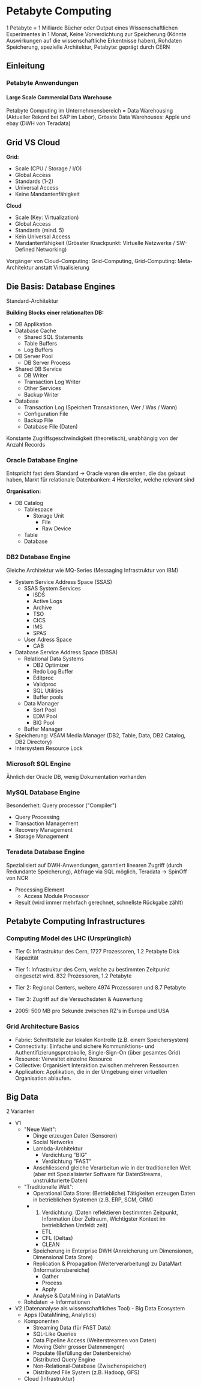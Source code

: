 # Petabyte Computing
1 Petabyte = 1 Milliarde Bücher oder Output eines Wissenschaftlichen Experimentes in 1 Monat, Keine Vorverdichtung zur Speicherung (Könnte Auswirkungen auf die wissenschaftliche Erkentnisse haben), Rohdaten Speicherung, spezielle Architektur, Petabyte: geprägt durch CERN


## Einleitung
### Petabyte Anwendungen

#### Large Scale Commercial Data Warehouse
Petabyte Computing im Unternehmensbereich = Data Warehousing (Aktueller Rekord bei SAP im Labor), Grösste Data Warehouses: Apple und ebay (DWH von Teradata)


## Grid VS Cloud
**Grid:**
- Scale (CPU / Storage / I/O)
- Global Access
- Standards (1-2)
- Universal Access
- Keine Mandantenfähigkeit

**Cloud**
- Scale (Key: Virtualization)
- Global Access
- Standards (mind. 5)
- Kein Universal Access
- Mandantenfähigkeit (Grösster Knackpunkt: Virtuelle Netzwerke / SW-Defined Networking)


Vorgänger von Cloud-Computing: Grid-Computing, Grid-Computing: Meta-Architektur anstatt Virtualisierung

## Die Basis: Database Engines
Standard-Architektur

**Building Blocks einer relationalten DB:**
  - DB Applikation
  - Database Cache
    - Shared SQL Statements
    - Table Buffers
    - Log Buffers
  - DB Server Pool
    - DB Server Process
  - Shared DB Service
    - DB Writer
    - Transaction Log Writer
    - Other Services
    - Backup Writer
  - Database
    - Transaction Log (Speichert Transaktionen, Wer / Was / Wann)
    - Configuration File
    - Backup File
    - Database File (Daten)

Konstante Zugriffsgeschwindigkeit (theoretisch), unabhängig von der Anzahl Records


### Oracle Database Engine
Entspricht fast dem Standard -> Oracle waren die ersten, die das gebaut haben, Markt für relationale Datenbanken: 4 Hersteller, welche relevant sind

**Organisation:**
  - DB Catalog
    - Tablespace
      - Storage Unit
        - File
        - Raw Device
    - Table
    - Database

### DB2 Database Engine
Gleiche Architektur wie MQ-Series (Messaging Infrastruktur von IBM)

  - System Service Address Space (SSAS)
    - SSAS System Services
      - ISDS
      - Active Logs
      - Archive
      - TSO
      - CICS
      - IMS
      - SPAS
    - User Adress Space
      - CAB
  - Database Service Address Space (DBSA)
    - Relational Data Systems
      - DB2 Optimizer
      - Redo Log Buffer
      - Editproc
      - Validproc
      - SQL Utilities
      - Buffer pools
    - Data Manager
      - Sort Pool
      - EDM Pool
      - BIG Pool
    - Buffer Manager
  - Speicherung: VSAM Media Manager (DB2, Table, Data, DB2 Catalog, DB2 Directory)
  - Intersystem Resource Lock


### Microsoft SQL Engine
Ähnlich der Oracle DB, wenig Dokumentation vorhanden


### MySQL Database Engine
Besonderheit: Query processor ("Compiler")

 - Query Processing
 - Transaction Management
 - Recovery Management
 - Storage Management

### Teradata Database Engine
Spezialisiert auf DWH-Anwendungen, garantiert linearen Zugriff (durch Redundante Speicherung), Abfrage via SQL möglich, Teradata -> SpinOff von NCR

  - Processing Element
    - Access Module Processor
  - Result (wird immer mehrfach gerechnet, schnellste Rückgabe zählt)


## Petabyte Computing Infrastructures

### Computing Model des LHC (Ursprünglich)
  - Tier 0: Infrastruktur des Cern, 1727 Prozessoren, 1.2 Petabyte Disk Kapazität
  - Tier 1: Infrastruktur des Cern, welche zu bestimmten Zeitpunkt eingesetzt wird. 832 Prozessoren, 1.2 Petabyte
  - Tier 2: Regional Centers, weitere 4974 Prozessoren und 8.7 Petabyte
  - Tier 3: Zugriff auf die Versuchsdaten & Auswertung

  - 2005: 500 MB pro Sekunde zwischen RZ's in Europa und USA

### Grid Architecture Basics

  - Fabric: Schnittstelle zur lokalen Kontrolle (z.B. einem Speichersystem)
  - Connectivity: Einfache und sichere Kommuniktions- und Authentifizierungsprotokolle, Single-Sign-On (über gesamtes Grid)
  - Resource: Verwaltet einzelne Resource
  - Collective: Organisiert Interaktion zwischen mehreren Ressourcen
  - Application: Applikation, die in der Umgebung einer virtuellen Organisation ablaufen.



## Big Data
2 Varianten

  - V1
    - "Neue Welt":
      - Dinge erzeugen Daten (Sensoren)
      - Social Networks
      - Lambda-Architektur
        - Verdichtung "BIG"
        - Verdichtung "FAST"
      - Anschliessend gleiche Verarbeitun wie in der traditionellen Welt (aber mit Spezialisierter Software für DatenStreams, unstrukturierte Daten)
    - "Traditionelle Welt":
      - Operational Data Store: (Betriebliche) Tätigkeiten erzeugen Daten in betrieblichen Systemen (z.B. ERP, SCM, CRM)
      - 1. Verdichtung: (Daten reflektieren bestimmten Zeitpunkt, Information über Zeitraum, Wichtigster Kontext im betrieblichen Umfeld: zeit)
        - ETL
        - CFL (Deltas)
        - CLEAN
      - Speicherung in Enterprise DWH (Anreicherung um Dimensionen, Dimensional Data Store)
      - Replication & Propagation (Weiterverarbeitung) zu DataMart (Informationsbereiche)
        - Gather
        - Process
        - Apply
      - Analyse & DataMining in DataMarts
    - Rohdaten -> Informationen
  - V2 (Datenanalyse als wissenschaftliches Tool) - Big Data Ecosystem
    - Apps (DataMining, Analytics)
    - Komponenten
      - Streaming Data (für FAST Data)
      - SQL-Like Queries
      - Data Pipeline Access (Weiterstreamen von Daten)
      - Moving (Sehr grosser Datenmengen)
      - Populate (Befüllung der Datenbereiche)
      - Distributed Query Engine
      - Non-Relational-Database (Zwischenspeicher)
      - Distributed File System (z.B. Hadoop, GFS)
    - Cloud (Infrastruktur)
